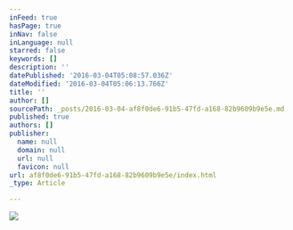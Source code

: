 ```yaml
---
inFeed: true
hasPage: true
inNav: false
inLanguage: null
starred: false
keywords: []
description: ''
datePublished: '2016-03-04T05:08:57.036Z'
dateModified: '2016-03-04T05:06:13.766Z'
title: ''
author: []
sourcePath: _posts/2016-03-04-af8f0de6-91b5-47fd-a168-82b9609b9e5e.md
published: true
authors: []
publisher:
  name: null
  domain: null
  url: null
  favicon: null
url: af8f0de6-91b5-47fd-a168-82b9609b9e5e/index.html
_type: Article

---
```

![](https://s3-us-west-2.amazonaws.com/the-grid-img/p/dd5c359ddf7bbfd7c7093b94a2118194b6d10112.jpg)